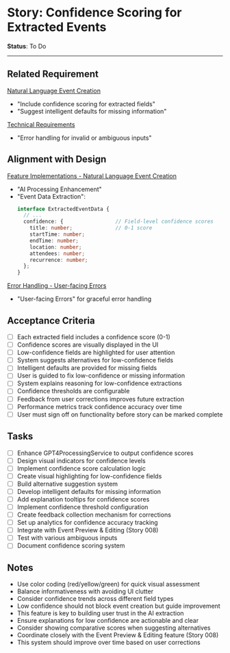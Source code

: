 # Story: Confidence Scoring for Extracted Events

**Status**: To Do

---

## Related Requirement
[Natural Language Event Creation](../requirements.md#2-natural-language-event-creation)
- "Include confidence scoring for extracted fields"
- "Suggest intelligent defaults for missing information"

[Technical Requirements](../requirements.md#technical-requirements)
- "Error handling for invalid or ambiguous inputs"

## Alignment with Design
[Feature Implementations - Natural Language Event Creation](../design.md#feature-natural-language-event-creation)
- "AI Processing Enhancement"
- "Event Data Extraction":
  ```typescript
  interface ExtractedEventData {
    // ...
    confidence: {                 // Field-level confidence scores
      title: number;              // 0-1 score
      startTime: number;
      endTime: number;
      location: number;
      attendees: number;
      recurrence: number;
    };
  }
  ```

[Error Handling - User-facing Errors](../design.md#error-handling)
- "User-facing Errors" for graceful error handling

## Acceptance Criteria
- [ ] Each extracted field includes a confidence score (0-1)
- [ ] Confidence scores are visually displayed in the UI
- [ ] Low-confidence fields are highlighted for user attention
- [ ] System suggests alternatives for low-confidence fields
- [ ] Intelligent defaults are provided for missing fields
- [ ] User is guided to fix low-confidence or missing information
- [ ] System explains reasoning for low-confidence extractions
- [ ] Confidence thresholds are configurable
- [ ] Feedback from user corrections improves future extraction
- [ ] Performance metrics track confidence accuracy over time
- [ ] User must sign off on functionality before story can be marked complete

## Tasks
- [ ] Enhance GPT4ProcessingService to output confidence scores
- [ ] Design visual indicators for confidence levels
- [ ] Implement confidence score calculation logic
- [ ] Create visual highlighting for low-confidence fields
- [ ] Build alternative suggestion system
- [ ] Develop intelligent defaults for missing information
- [ ] Add explanation tooltips for confidence scores
- [ ] Implement confidence threshold configuration
- [ ] Create feedback collection mechanism for corrections
- [ ] Set up analytics for confidence accuracy tracking
- [ ] Integrate with Event Preview & Editing (Story 008)
- [ ] Test with various ambiguous inputs
- [ ] Document confidence scoring system

## Notes
- Use color coding (red/yellow/green) for quick visual assessment
- Balance informativeness with avoiding UI clutter
- Consider confidence trends across different field types
- Low confidence should not block event creation but guide improvement
- This feature is key to building user trust in the AI extraction
- Ensure explanations for low confidence are actionable and clear
- Consider showing comparative scores when suggesting alternatives
- Coordinate closely with the Event Preview & Editing feature (Story 008)
- This system should improve over time based on user corrections 